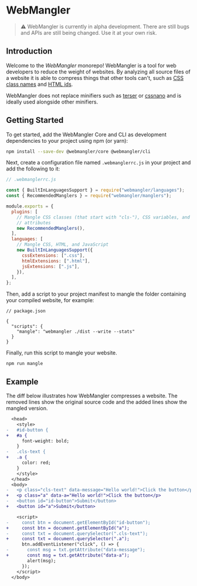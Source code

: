 # WebMangler

> :warning: WebMangler is currently in alpha development. There are still bugs
> and APIs are still being changed. Use it at your own risk.

## Introduction

Welcome to the _WebMangler_ monorepo! WebMangler is a tool for web developers to
reduce the weight of websites. By analyzing all source files of a website it is
able to compress things that other tools can't, such as [CSS class names][css
class mangler] and [HTML ids][html id mangler].

WebMangler does not replace minifiers such as [terser] or [cssnano] and is
ideally used alongside other minifiers.

## Getting Started

To get started, add the WebMangler Core and CLI as development dependencies to
your project using npm (or yarn):

```bash
npm install --save-dev @webmangler/core @webmangler/cli
```

Next, create a configuration file named `.webmanglerrc.js` in your project and
add the following to it:

```js
// .webmanglerrc.js

const { BuiltInLanguagesSupport } = require("webmangler/languages");
const { RecommendedManglers } = require("webmangler/manglers");

module.exports = {
  plugins: [
    // Mangle CSS classes (that start with "cls-"), CSS variables, and data
    // attributes
    new RecommendedManglers(),
  ],
  languages: [
    // Mangle CSS, HTML, and JavaScript
    new BuiltInLanguagesSupport({
      cssExtensions: [".css"],
      htmlExtensions: [".html"],
      jsExtensions: [".js"],
    }),
  ],
};
```

Then, add a script to your project manifest to mangle the folder containing your
compiled website, for example:

```json5
// package.json

{
  "scripts": {
    "mangle": "webmangler ./dist --write --stats"
  }
}
```

Finally, run this script to mangle your website.

```shell
npm run mangle
```

## Example

The diff below illustrates how WebMangler compresses a website. The removed
lines show the original source code and the added lines show the mangled
version.

```diff
  <head>
    <style>
-   #id-button {
+   #a {
      font-weight: bold;
    }
-   .cls-text {
+   .a {
      color: red;
    }
    </style>
  </head>
  <body>
-   <p class="cls-text" data-message="Hello world!">Click the button</p>
+   <p class="a" data-a="Hello world!">Click the button</p>
-   <button id="id-button">Submit</button>
+   <button id="a">Submit</button>

    <script>
-     const btn = document.getElementById("id-button");
+     const btn = document.getElementById("a");
-     const txt = document.querySelector(".cls-text");
+     const txt = document.querySelector(".a");
      btn.addEventListener("click", () => {
-       const msg = txt.getAttribute("data-message");
+       const msg = txt.getAttribute("data-a");
        alert(msg);
      });
    </script>
  </body>
```

[css class mangler]: https://www.npmjs.com/package/@webmangler/mangler-css-classes
[html id mangler]: https://www.npmjs.com/package/@webmangler/mangler-html-ids

[cssnano]: https://cssnano.co/
[terser]: https://terser.org/
